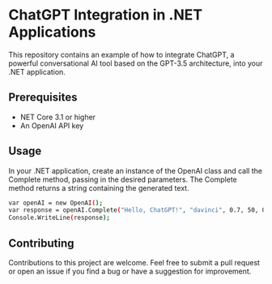 
# ChatGPT Integration in .NET Applications

This repository contains an example of how to integrate ChatGPT, a powerful conversational AI tool based on the GPT-3.5 architecture, into your .NET application.



## Prerequisites

- NET Core 3.1 or higher
- An OpenAI API key


## Usage

In your .NET application, create an instance of the OpenAI class and call the Complete method, passing in the desired parameters. The Complete method returns a string containing the generated text.
```bash
var openAI = new OpenAI();
var response = openAI.Complete("Hello, ChatGPT!", "davinci", 0.7, 50, 0, 0);
Console.WriteLine(response);
```
    
## Contributing

Contributions to this project are welcome. Feel free to submit a pull request or open an issue if you find a bug or have a suggestion for improvement.

